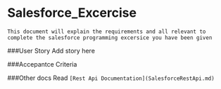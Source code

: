 # Salesforce_Excercise

`This document will explain the requirements and all relevant to complete the salesforce programming excersice you have been given`

###User Story
Add story here


###Accepantce Criteria

###Other docs
Read `[Rest Api Documentation](SalesforceRestApi.md)`
